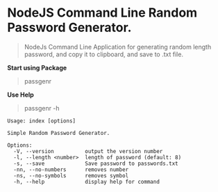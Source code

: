 # NodeJS Command Line Random Password Generator.

> NodeJs Command Line Application for generating random length password, and copy it to clipboard, and save to .txt file.

**Start using Package**

> passgenr

**Use Help**

> passgenr -h

```
Usage: index [options]

Simple Random Password Generator.

Options:
  -V, --version          output the version number
  -l, --length <number>  length of password (default: 8)
  -s, --save             Save password to passwords.txt
  -nn, --no-numbers      removes number
  -ns, --no-symbols      removes symbol
  -h, --help             display help for command
```
